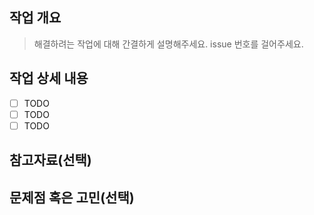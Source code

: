 ## 작업 개요

> 해결하려는 작업에 대해 간결하게 설명해주세요.
> issue 번호를 걸어주세요.

## 작업 상세 내용

- [ ] TODO
- [ ] TODO
- [ ] TODO

## 참고자료(선택)

## 문제점 혹은 고민(선택)